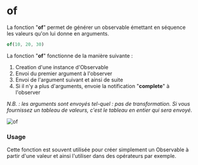 # of
La fonction "**of**" permet de générer un observable émettant en séquence les valeurs 
qu'on lui donne en arguments.

```javascript
of(10, 20, 30)
```

La fonction "**of**" fonctionne de la manière suivante :
1. Creation d'une instance d'Observable
2. Envoi du premier argument à l'observer
3. Envoi de l'argument suivant et ainsi de suite
4. Si il n'y a plus d'arguments, envoie la notification "**complete**" à l'observer

*N.B. : les arguments sont envoyés tel-quel : pas de transformation. 
Si vous fournissez un tableau de valeurs, c'est le tableau en entier qui sera envoyé.*

![of](http://www.plantuml.com/plantuml/proxy?cache=no&src=https://raw.githubusercontent.com/cedriclecocq/rxjs-exemple/main/creation/of/of.puml)

### Usage

Cette fonction est souvent utilisée pour créer simplement un Observable à partir d'une valeur 
et ainsi l'utiliser dans des opérateurs par exemple.

